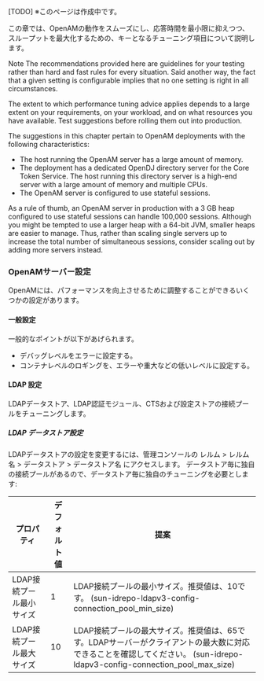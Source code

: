 [TODO] ※このページは作成中です。

この章では、OpenAMの動作をスムーズにし、応答時間を最小限に抑えつつ、スループットを最大化するための、キーとなるチューニング項目について説明します。

Note
The recommendations provided here are guidelines for your testing rather than hard and fast rules for every situation. Said another way, the fact that a given setting is configurable implies that no one setting is right in all circumstances.

The extent to which performance tuning advice applies depends to a large extent on your requirements, on your workload, and on what resources you have available. Test suggestions before rolling them out into production.

The suggestions in this chapter pertain to OpenAM deployments with the following characteristics:

- The host running the OpenAM server has a large amount of memory.
- The deployment has a dedicated OpenDJ directory server for the Core Token Service. The host running this directory server is a high-end server with a large amount of memory and multiple CPUs.
- The OpenAM server is configured to use stateful sessions.

As a rule of thumb, an OpenAM server in production with a 3 GB heap configured to use stateful sessions can handle 100,000 sessions. Although you might be tempted to use a larger heap with a 64-bit JVM, smaller heaps are easier to manage. Thus, rather than scaling single servers up to increase the total number of simultaneous sessions, consider scaling out by adding more servers instead.

### OpenAMサーバー設定

OpenAMには、パフォーマンスを向上させるために調整することができるいくつかの設定があります。

#### 一般設定

一般的なポイントが以下があげられます。

- デバッグレベルをエラーに設定する。
- コンテナレベルのロギングを、エラーや重大などの低いレベルに設定する。

#### LDAP 設定

LDAPデータストア、LDAP認証モジュール、CTSおよび設定ストアの接続プールをチューニングします。

##### LDAP データストア設定

LDAPデータストアの設定を変更するには、管理コンソールの レルム > レルム名 > データストア > データストア名 にアクセスします。 データストア毎に独自の接続プールがあるので、データストア毎に独自のチューニングを必要とします:

|プロパティ|デフォルト値|提案|
|---|---|---|
|LDAP接続プール最小サイズ|1|LDAP接続プールの最小サイズ。推奨値は、10です。  (sun-idrepo-ldapv3-config-connection_pool_min_size)
|LDAP接続プール最大サイズ|10|LDAP接続プールの最大サイズ。推奨値は、65です。LDAPサーバーがクライアントの最大数に対応できることを確認してください。  (sun-idrepo-ldapv3-config-connection_pool_max_size)|


